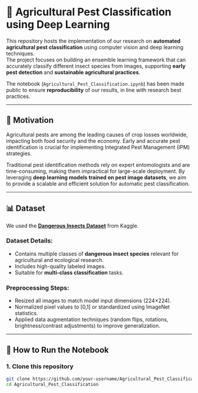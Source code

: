 # 🌱 Agricultural Pest Classification using Deep Learning

This repository hosts the implementation of our research on **automated agricultural pest classification** using computer vision and deep learning techniques.  
The project focuses on building an ensemble learning framework that can accurately classify different insect species from images, supporting **early pest detection** and **sustainable agricultural practices**.  

The notebook (`Agricultural_Pest_Classification.ipynb`) has been made public to ensure **reproducibility** of our results, in line with research best practices.

---

## 📌 Motivation

Agricultural pests are among the leading causes of crop losses worldwide, impacting both food security and the economy. Early and accurate pest identification is crucial for implementing Integrated Pest Management (IPM) strategies.  

Traditional pest identification methods rely on expert entomologists and are time-consuming, making them impractical for large-scale deployment. By leveraging **deep learning models trained on pest image datasets**, we aim to provide a scalable and efficient solution for automatic pest classification.

---

## 📊 Dataset

We used the **[Dangerous Insects Dataset](https://www.kaggle.com/datasets/tarundalal/dangerous-insects-dataset)** from Kaggle.

### Dataset Details:
- Contains multiple classes of **dangerous insect species** relevant for agricultural and ecological research.  
- Includes high-quality labeled images.  
- Suitable for **multi-class classification** tasks.  

### Preprocessing Steps:
- Resized all images to match model input dimensions (224×224).  
- Normalized pixel values to [0,1] or standardized using ImageNet statistics.  
- Applied data augmentation techniques (random flips, rotations, brightness/contrast adjustments) to improve generalization.  

---

## 🚀 How to Run the Notebook

### 1. Clone this repository
```bash
git clone https://github.com/your-username/Agricultural_Pest_Classification.git
cd Agricultural_Pest_Classification
